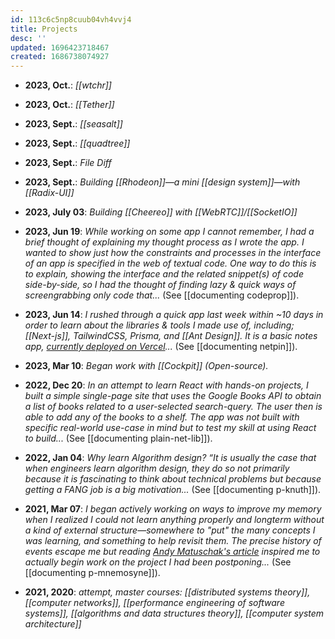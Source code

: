 ```yaml
---
id: 113c6c5np8cuub04vh4vvj4
title: Projects
desc: ''
updated: 1696423718467
created: 1686738074927
---
```


- **2023, Oct.**:
_[[wtchr]]_

- **2023, Oct.**:
_[[Tether]]_

- **2023, Sept.**:
_[[seasalt]]_

- **2023, Sept.**:
_[[quadtree]]_

- **2023, Sept.**:
_File Diff_

- **2023, Sept.**:
_Building [[Rhodeon]]—a mini [[design system]]—with [[Radix-UI]]_

- **2023, July 03**:
_Building [[Cheereo]] with [[WebRTC]]/[[SocketIO]]_  

- **2023, Jun 19**:
_While working on some app I cannot remember, I had a brief thought of explaining my thought process as I wrote the app. I wanted to show just how the constraints and processes in the interface of an app is specified in the web of textual code. One way to do this is to explain, showing the interface and the related snippet(s) of code side-by-side, so I had the thought of finding lazy & quick ways of screengrabbing only code that..._ (See [[documenting codeprop]]).

- **2023, Jun 14**:
_I rushed through a quick app last week within ~10 days in order to learn about the libraries & tools I made use of, including; [[Next-js]], TailwindCSS, Prisma, and [[Ant Design]]. It is a basic notes app, [currently deployed on Vercel](https://netpin.vercel.app/)..._ (See [[documenting netpin]]).

- **2023, Mar 10**:
_Began work with [[Cockpit]] (Open-source)._

- **2022, Dec 20**:
_In an attempt to learn React with hands-on projects, I built a simple single-page site that uses the Google Books API to obtain a list of books related to a user-selected search-query. The user then is able to add any of the books to a shelf. The app was not built with specific real-world use-case in mind but to test my skill at using React to build..._ (See [[documenting plain-net-lib]]).

- **2022, Jan 04**:
_Why learn Algorithm design? “It is usually the case that when engineers learn algorithm design, they do so not primarily because it is fascinating to think about technical problems but because getting a FANG job is a big motivation..._ (See [[documenting p-knuth]]).

- **2021, Mar 07**:
_I began actively working on ways to improve my memory when I realized I could not learn anything properly and longterm without a kind of external structure—somewhere to "put" the many concepts I was learning, and something to help revisit them. The precise history of events escape me but reading <a href="https://andymatuschak.org/prompts/">Andy Matuschak's article</a> inspired me to actually begin work on the project I had been postponing..._ (See [[documenting p-mnemosyne]]).

- **2021, 2020**:
_attempt, master courses: [[distributed systems theory]], [[computer networks]], [[performance engineering of software systems]], [[algorithms and data structures theory]], [[computer system architecture]]_
